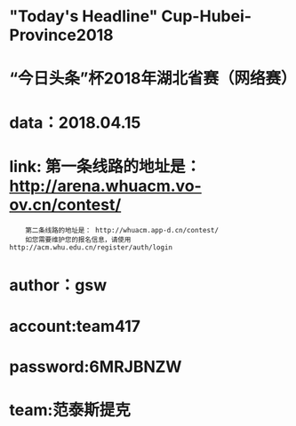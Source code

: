 # "Today's Headline" Cup-Hubei-Province2018
# “今日头条”杯2018年湖北省赛（网络赛）
# data：2018.04.15
# link: 第一条线路的地址是：http://arena.whuacm.vo-ov.cn/contest/ 
		第二条线路的地址是： http://whuacm.app-d.cn/contest/ 
		如您需要维护您的报名信息，请使用 http://acm.whu.edu.cn/register/auth/login 
# author：gsw
# account:team417
# password:6MRJBNZW
# team:范泰斯提克